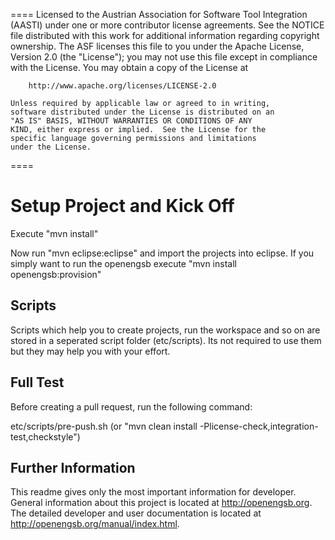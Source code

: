 ====
    Licensed to the Austrian Association for
    Software Tool Integration (AASTI) under one
    or more contributor license agreements.  See the NOTICE file
    distributed with this work for additional information
    regarding copyright ownership.  The ASF licenses this file
    to you under the Apache License, Version 2.0 (the
    "License"); you may not use this file except in compliance
    with the License.  You may obtain a copy of the License at
    
        http://www.apache.org/licenses/LICENSE-2.0
    
    Unless required by applicable law or agreed to in writing,
    software distributed under the License is distributed on an
    "AS IS" BASIS, WITHOUT WARRANTIES OR CONDITIONS OF ANY
    KIND, either express or implied.  See the License for the
    specific language governing permissions and limitations
    under the License.
====

Setup Project and Kick Off
==========================
Execute "mvn install"

Now run "mvn eclipse:eclipse" and import the projects into eclipse. If you simply want to run the openengsb execute "mvn install openengsb:provision"

Scripts
-------
Scripts which help you to create projects, run the workspace and so on are stored in a seperated script folder (etc/scripts). Its not required to use them but they may help you with your effort.

Full Test
---------
Before creating a pull request, run the following command:

etc/scripts/pre-push.sh (or "mvn clean install -Plicense-check,integration-test,checkstyle")

Further Information
-------------------
This readme gives only the most important information for developer. General information about this project is located at http://openengsb.org. The detailed developer and user documentation is located at http://openengsb.org/manual/index.html.

